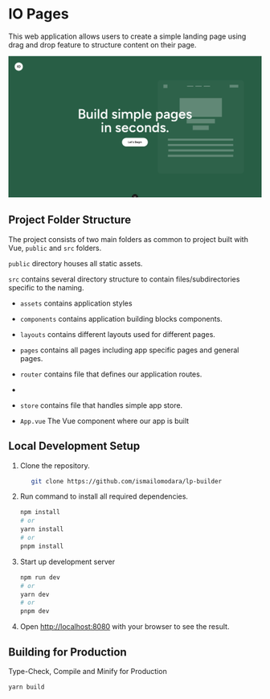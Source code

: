 # IO Pages

This web application allows users to create a simple landing page using drag and drop feature to structure content on their page.

![alt text](public/card.png)

## Project Folder Structure
The project consists of two main folders as common to project built with Vue, `public` and `src` folders.

`public` directory houses all static assets.

`src` contains several directory structure to contain files/subdirectories specific to the naming.

- `assets` contains application styles

- `components` contains application building blocks components.

- `layouts` contains different layouts used for different pages.

- `pages` contains all pages including app specific pages and general pages.

- `router` contains file that defines our application routes.
- 
- `store` contains file that handles simple app store.

- `App.vue` The Vue component where our app is built

## Local Development Setup

1. Clone the repository.
   ```bash 
      git clone https://github.com/ismailomodara/lp-builder
   ```
2. Run command to install all required dependencies.
    ```bash
    npm install
    # or
    yarn install
    # or
    pnpm install
    ```
3. Start up development server
    ```bash
    npm run dev
    # or
    yarn dev
    # or
    pnpm dev
    ```
4. Open [http://localhost:8080](http://localhost:8080) with your browser to see the result.

## Building for Production
Type-Check, Compile and Minify for Production

```bash
yarn build
```
